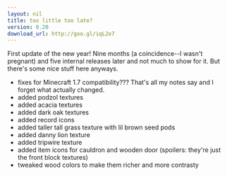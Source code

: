 ```yaml
---
layout: nil
title: too little too late?
version: 0.20
download_url: http://goo.gl/iqL2e7
---
```


First update of the new year! Nine months (a coincidence--I wasn't pregnant) and five internal releases later and not much to show for it. But there's some nice stuff here anyways.

* fixes for Minecraft 1.7 compatibility??? That's all my notes say and I forget what actually changed.
* added podzol textures
* added acacia textures
* added dark oak textures
* added record icons
* added taller tall grass texture with lil brown seed pods
* added danny lion texture
* added tripwire texture
* added item icons for cauldron and wooden door (spoilers: they're just the front block textures)
* tweaked wood colors to make them richer and more contrasty
